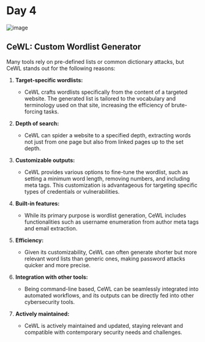 # Day 4

![image](https://github.com/W4W1R3/Advent-Of-Cyber-2023-Walkthroughs/assets/57982315/87565812-f06a-4f09-8433-01c6148f9d83)

## CeWL: Custom Wordlist Generator

Many tools rely on pre-defined lists or common dictionary attacks, but CeWL stands out for the following reasons:

1. **Target-specific wordlists:**
   - CeWL crafts wordlists specifically from the content of a targeted website. The generated list is tailored to the vocabulary and terminology used on that site, increasing the efficiency of brute-forcing tasks.

2. **Depth of search:**
   - CeWL can spider a website to a specified depth, extracting words not just from one page but also from linked pages up to the set depth.

3. **Customizable outputs:**
   - CeWL provides various options to fine-tune the wordlist, such as setting a minimum word length, removing numbers, and including meta tags. This customization is advantageous for targeting specific types of credentials or vulnerabilities.

4. **Built-in features:**
   - While its primary purpose is wordlist generation, CeWL includes functionalities such as username enumeration from author meta tags and email extraction.

5. **Efficiency:**
   - Given its customizability, CeWL can often generate shorter but more relevant word lists than generic ones, making password attacks quicker and more precise.

6. **Integration with other tools:**
   - Being command-line based, CeWL can be seamlessly integrated into automated workflows, and its outputs can be directly fed into other cybersecurity tools.

7. **Actively maintained:**
   - CeWL is actively maintained and updated, staying relevant and compatible with contemporary security needs and challenges.

